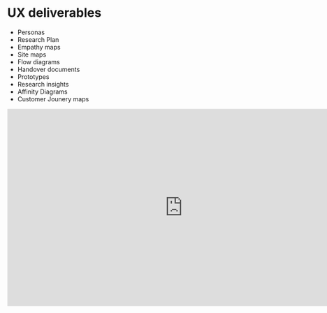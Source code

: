 # UX deliverables
	
* Personas
* Research Plan
* Empathy maps
* Site maps
* Flow diagrams
* Handover documents
* Prototypes
* Research insights
* Affinity Diagrams
* Customer Jounery maps

<iframe style="border: 1px solid rgba(0, 0, 0, 0.1);" width="800" height="450" src="https://www.figma.com/embed?embed_host=share&url=https%3A%2F%2Fwww.figma.com%2Ffile%2FeiSDpYd8YiiQfkLMFdpEGC%2FAssumption-Mapping-Promo-Journey%3Fnode-id%3D0%253A1" allowfullscreen></iframe>